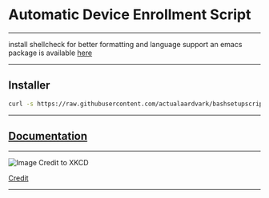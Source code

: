 # Automatic Device Enrollment Script

---

install shellcheck for better formatting and language support
an emacs package is available [here](https://github.com/federicotdn/flymake-shellcheck)

---

## Installer
```bash
curl -s https://raw.githubusercontent.com/actualaardvark/bashsetupscriptrepo/main/Additional-Scripts/Install-to-USB | bash
```

---

## [Documentation](https://github.com/actualaardvark/bashsetupscriptdocs)

---

![Image Credit to XKCD](https://imgs.xkcd.com/comics/automation_2x.png)

[Credit](https://xkcd.com/1319/)

---
